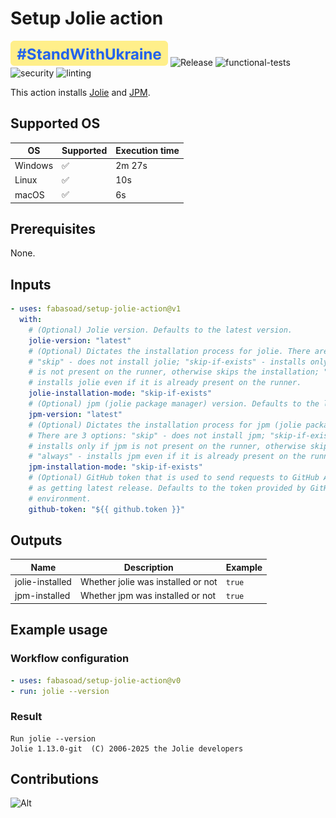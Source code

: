 # Setup Jolie action

[![Stand With Ukraine](https://raw.githubusercontent.com/vshymanskyy/StandWithUkraine/main/badges/StandWithUkraine.svg)](https://stand-with-ukraine.pp.ua)
![Release](https://img.shields.io/github/v/release/fabasoad/setup-jolie-action?include_prereleases)
![functional-tests](https://github.com/fabasoad/setup-jolie-action/actions/workflows/functional-tests.yml/badge.svg)
![security](https://github.com/fabasoad/setup-jolie-action/actions/workflows/security.yml/badge.svg)
![linting](https://github.com/fabasoad/setup-jolie-action/actions/workflows/linting.yml/badge.svg)

This action installs [Jolie](https://www.jolie-lang.org) and [JPM](https://www.npmjs.com/package/@jolie/jpm).

## Supported OS

<!-- prettier-ignore-start -->
| OS      | Supported          | Execution time |
|---------|--------------------|----------------|
| Windows | :white_check_mark: | 2m 27s         |
| Linux   | :white_check_mark: | 10s            |
| macOS   | :white_check_mark: | 6s             |
<!-- prettier-ignore-end -->

## Prerequisites

None.

## Inputs

```yaml
- uses: fabasoad/setup-jolie-action@v1
  with:
    # (Optional) Jolie version. Defaults to the latest version.
    jolie-version: "latest"
    # (Optional) Dictates the installation process for jolie. There are 3 options:
    # "skip" - does not install jolie; "skip-if-exists" - installs only if jolie
    # is not present on the runner, otherwise skips the installation; "always" -
    # installs jolie even if it is already present on the runner.
    jolie-installation-mode: "skip-if-exists"
    # (Optional) jpm (jolie package manager) version. Defaults to the latest version.
    jpm-version: "latest"
    # (Optional) Dictates the installation process for jpm (jolie package manager).
    # There are 3 options: "skip" - does not install jpm; "skip-if-exists" -
    # installs only if jpm is not present on the runner, otherwise skips the installation;
    # "always" - installs jpm even if it is already present on the runner.
    jpm-installation-mode: "skip-if-exists"
    # (Optional) GitHub token that is used to send requests to GitHub API such
    # as getting latest release. Defaults to the token provided by GitHub Actions
    # environment.
    github-token: "${{ github.token }}"
```

## Outputs

<!-- prettier-ignore-start -->
| Name            | Description                        | Example |
|-----------------|------------------------------------|---------|
| jolie-installed | Whether jolie was installed or not | `true`  |
| jpm-installed   | Whether jpm was installed or not   | `true`  |
<!-- prettier-ignore-end -->

## Example usage

### Workflow configuration

```yaml
- uses: fabasoad/setup-jolie-action@v0
- run: jolie --version
```

### Result

```shell
Run jolie --version
Jolie 1.13.0-git  (C) 2006-2025 the Jolie developers
```

## Contributions

![Alt](https://repobeats.axiom.co/api/embed/f26a1f85749c86ba63dbd4d7227a24f091a2e678.svg "Repobeats analytics image")
